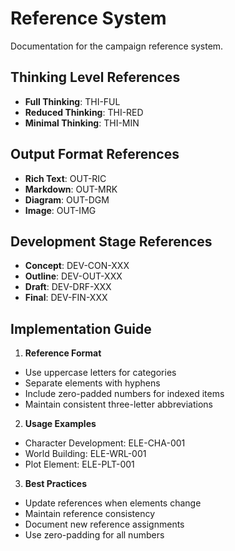 # Reference System
Documentation for the campaign reference system.

## Thinking Level References
- **Full Thinking**: THI-FUL
- **Reduced Thinking**: THI-RED
- **Minimal Thinking**: THI-MIN

## Output Format References
- **Rich Text**: OUT-RIC
- **Markdown**: OUT-MRK
- **Diagram**: OUT-DGM
- **Image**: OUT-IMG

## Development Stage References
- **Concept**: DEV-CON-XXX
- **Outline**: DEV-OUT-XXX
- **Draft**: DEV-DRF-XXX
- **Final**: DEV-FIN-XXX

## Implementation Guide
1. **Reference Format**
- Use uppercase letters for categories
- Separate elements with hyphens
- Include zero-padded numbers for indexed items
- Maintain consistent three-letter abbreviations

2. **Usage Examples**
- Character Development: ELE-CHA-001
- World Building: ELE-WRL-001
- Plot Element: ELE-PLT-001

3. **Best Practices**
- Update references when elements change
- Maintain reference consistency
- Document new reference assignments
- Use zero-padding for all numbers